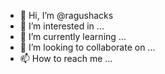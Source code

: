 - 👋 Hi, I’m @ragushacks
- 👀 I’m interested in ...
- 🌱 I’m currently learning ...
- 💞️ I’m looking to collaborate on ...
- 📫 How to reach me ...

<!---
ragushacks/ragushacks is a ✨ special ✨ repository because its `README.md` (this file) appears on your GitHub profile.
You can click the Preview link to take a look at your changes.
--->
